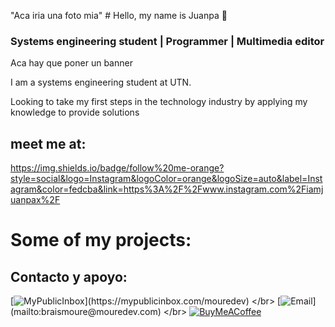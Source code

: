  "Aca iria una foto mia" # Hello, my name is Juanpa 👋
### Systems engineering student | Programmer | Multimedia editor

Aca hay que poner un banner

I am a systems engineering student at UTN.

Looking to take my first steps in the technology industry by applying my knowledge to provide solutions

## meet me at:

https://img.shields.io/badge/follow%20me-orange?style=social&logo=Instagram&logoColor=orange&logoSize=auto&label=Instagram&color=fedcba&link=https%3A%2F%2Fwww.instagram.com%2Fiamjuanpax%2F

# Some of my projects:

## Contacto y apoyo:

[![MyPublicInbox](https://img.shields.io/badge/MyPublicInbox-MENSAJE+CAFÉ_(RESPUESTA_RÁPIDA)_Gracias!-orange?style=for-the-badge&logo=Microsoft+Outlook&logoColor=white&labelColor=101010)](https://mypublicinbox.com/mouredev)
</br>
[![Email](https://img.shields.io/badge/braismoure@mouredev.com-email_personal_(respuesta_lenta)-D14836?style=for-the-badge&logo=gmail&logoColor=white&labelColor=101010)](mailto:braismoure@mouredev.com)
</br>
[![BuyMeACoffee](https://img.shields.io/badge/Buy_Me_A_Coffee-apoya_mi_trabajo-FFDD00?style=for-the-badge&logo=buy-me-a-coffee&logoColor=white&labelColor=101010)](https://www.buymeacoffee.com/mouredev)
